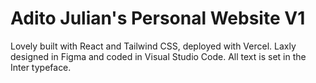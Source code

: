 # Adito Julian's Personal Website V1

Lovely built with React and Tailwind CSS, deployed with Vercel. Laxly designed in Figma and coded in Visual Studio Code. All text is set in the Inter typeface.
